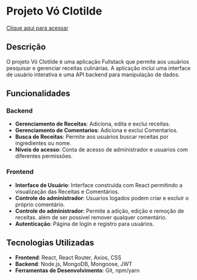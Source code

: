 # Projeto Vó Clotilde

[Clique aqui para acessar](https://vo-clotilde.vercel.app/)

## Descrição

O projeto Vó Clotilde é uma aplicação Fullstack que permite aos usuários pesquisar e gerenciar receitas culinárias. A aplicação inclui uma interface de usuário interativa e uma API backend para manipulação de dados.

## Funcionalidades

### Backend

- **Gerenciamento de Receitas**: Adiciona, edita e exclui receitas.
- **Gerenciamento de Comentarios**: Adiciona e exclui Comentarios.
- **Busca de Receitas**: Permite aos usuários buscar receitas por ingredientes ou nome.
- **Niveis de acesso**: Conta de acesso de administrador e usuarios com diferentes permissões.

### Frontend

- **Interface de Usuário**: Interface construída com React permitindo a visualização das Receitas e Comentários.
- **Controle do administrador**: Usuarios logados podem criar e excluir o próprio comentário.
- **Controle do administrador**: Permite a adição, edição e remoção de receitas. além de ser possível remover qualquer comentário.
- **Autenticação**: Página de login e registro para usuários.

## Tecnologias Utilizadas

- **Frontend**: React, React Router, Axios, CSS
- **Backend**: Node.js, MongoDB, Mongoose, JWT
- **Ferramentas de Desenvolvimento**: Git, npm/yarn
